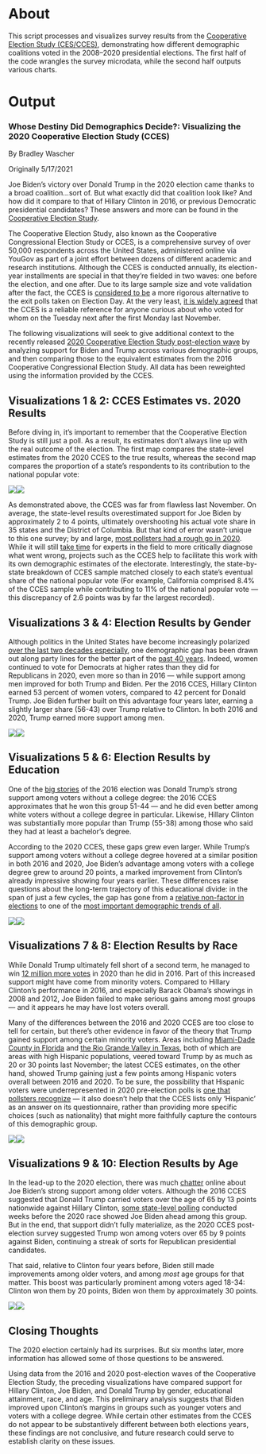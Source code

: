 # About
This script processes and visualizes survey results from the [Cooperative Election Study (CES/CCES)](https://cces.gov.harvard.edu), demonstrating how different demographic coalitions voted in the 2008–2020 presidential elections. The first half of the code wrangles the survey microdata, while the second half outputs various charts.


# Output
### Whose Destiny Did Demographics Decide?: Visualizing the 2020 Cooperative Election Study (CCES)
By Bradley Wascher

Originally 5/17/2021

Joe Biden’s victory over Donald Trump in the 2020 election came thanks
to a broad coalition…sort of. But what exactly did that coalition look
like? And how did it compare to that of Hillary Clinton in 2016, or
previous Democratic presidential candidates? These answers and more can
be found in the [Cooperative Election
Study](https://cces.gov.harvard.edu/).

The Cooperative Election Study, also known as the Cooperative
Congressional Election Study or CCES, is a comprehensive survey of over
50,000 respondents across the United States, administered online via
YouGov as part of a joint effort between dozens of different academic
and research institutions. Although the CCES is conducted annually, its
election-year installments are special in that they’re fielded in two
waves: one before the election, and one after. Due to its large sample
size and vote validation after the fact, the CCES is [considered to
be](https://fivethirtyeight.com/videos/be-wary-of-exit-polls-this-year-well-and-all-years/)
a more rigorous alternative to the exit polls taken on Election Day. At
the very least, [it is widely
agreed](https://centerforpolitics.org/crystalball/articles/another-look-back-at-2016/)
that the CCES is a reliable reference for anyone curious about who voted
for whom on the Tuesday next after the first Monday last November.

The following visualizations will seek to give additional context to the
recently released [2020 Cooperative Election Study post-election
wave](https://dataverse.harvard.edu/dataset.xhtml?persistentId=doi%3A10.7910/DVN/E9N6PH)
by analyzing support for Biden and Trump across various demographic
groups, and then comparing those to the equivalent estimates from the
2016 Cooperative Congressional Election Study. All data has been
reweighted using the information provided by the CCES.

## Visualizations 1 & 2: CCES Estimates vs. 2020 Results

Before diving in, it’s important to remember that the Cooperative
Election Study is still just a poll. As a result, its estimates don’t
always line up with the real outcome of the election. The first map
compares the state-level estimates from the 2020 CCES to the true
results, whereas the second map compares the proportion of a state’s
respondents to its contribution to the national popular vote:

![](code_cces_election_demographics_files/figure-gfm/unnamed-chunk-3-1.png)<!-- -->![](code_cces_election_demographics_files/figure-gfm/unnamed-chunk-3-2.png)<!-- -->

As demonstrated above, the CCES was far from flawless last November. On
average, the state-level results overestimated support for Joe Biden by
approximately 2 to 4 points, ultimately overshooting his actual vote
share in 35 states and the District of Columbia. But that kind of error
wasn’t unique to this one survey; by and large, [most pollsters had a
rough go in
2020](https://fivethirtyeight.com/features/the-death-of-polling-is-greatly-exaggerated/).
While it will still [take
time](https://www.aapor.org/Publications-Media/Press-Releases/AAPOR-Convenes-Task-Force-to-Formally-Examine-Poll.aspx)
for experts in the field to more critically diagnose what went wrong,
projects such as the CCES help to facilitate this work with its own
demographic estimates of the electorate. Interestingly, the
state-by-state breakdown of CCES sample matched closely to each state’s
eventual share of the national popular vote (For example, California
comprised 8.4% of the CCES sample while contributing to 11% of the
national popular vote — this discrepancy of 2.6 points was by far the
largest recorded).

## Visualizations 3 & 4: Election Results by Gender

Although politics in the United States have become increasingly
polarized [over the last two decades
especially](https://www.pewresearch.org/politics/2019/12/17/in-a-politically-polarized-era-sharp-divides-in-both-partisan-coalitions/),
one demographic gap has been drawn out along party lines for the better
part of the [past 40
years](https://www.pewresearch.org/politics/2019/12/17/in-a-politically-polarized-era-sharp-divides-in-both-partisan-coalitions/).
Indeed, women continued to vote for Democrats at higher rates than they
did for Republicans in 2020, even more so than in 2016 — while support
among men improved for both Trump and Biden. Per the 2016 CCES, Hillary
Clinton earned 53 percent of women voters, compared to 42 percent for
Donald Trump. Joe Biden further built on this advantage four years
later, earning a slightly larger share (56-43) over Trump relative to
Clinton. In both 2016 and 2020, Trump earned more support among men.

![](code_cces_election_demographics_files/figure-gfm/unnamed-chunk-4-1.png)<!-- -->![](code_cces_election_demographics_files/figure-gfm/unnamed-chunk-4-2.png)<!-- -->

## Visualizations 5 & 6: Election Results by Education

One of the [big
stories](https://www.brookings.edu/research/americas-electoral-future_2018/)
of the 2016 election was Donald Trump’s strong support among voters
without a college degree: the 2016 CCES approximates that he won this
group 51-44 — and he did even better among white voters without a
college degree in particular. Likewise, Hillary Clinton was
substantially more popular than Trump (55-38) among those who said they
had at least a bachelor’s degree.

According to the 2020 CCES, these gaps grew even larger. While Trump’s
support among voters without a college degree hovered at a similar
position in both 2016 and 2020, Joe Biden’s advantage among voters with
a college degree grew to around 20 points, a marked improvement from
Clinton’s already impressive showing four years earlier. These
differences raise questions about the long-term trajectory of this
educational divide: in the span of just a few cycles, the gap has gone
from a [relative non-factor in
elections](https://www.pewresearch.org/fact-tank/2016/09/15/educational-divide-in-vote-preferences-on-track-to-be-wider-than-in-recent-elections/)
to one of the [most important demographic trends of
all](https://www.nytimes.com/2020/05/12/upshot/polls-2020-trump-biden.html).

![](code_cces_election_demographics_files/figure-gfm/unnamed-chunk-5-1.png)<!-- -->![](code_cces_election_demographics_files/figure-gfm/unnamed-chunk-5-2.png)<!-- -->

## Visualizations 7 & 8: Election Results by Race

While Donald Trump ultimately fell short of a second term, he managed to
win [12 million more
votes](https://uselectionatlas.org/RESULTS/index.html) in 2020 than he
did in 2016. Part of this increased support might have come from
minority voters. Compared to Hillary Clinton’s performance in 2016, and
especially Barack Obama’s showings in 2008 and 2012, Joe Biden failed to
make serious gains among most groups — and it appears he may have lost
voters overall.

Many of the differences between the 2016 and 2020 CCES are too close to
tell for certain, but there’s other evidence in favor of the theory that
Trump gained support among certain minority voters. Areas including
[Miami-Dade County in
Florida](https://twitter.com/xxxneonslavexxx/status/1328853223214559233)
and [the Rio Grande Valley in
Texas](https://www.theguardian.com/commentisfree/2020/nov/24/the-10-swing-state-counties-that-tell-the-story-of-the-2020-election),
both of which are areas with high Hispanic populations, veered toward
Trump by as much as 20 or 30 points last November; the latest CCES
estimates, on the other hand, showed Trump gaining just a few points
among Hispanic voters overall between 2016 and 2020. To be sure, the
possibility that Hispanic voters were underrepresented in 2020
pre-election polls is [one that pollsters
recognize](https://www.nytimes.com/2020/11/10/upshot/polls-what-went-wrong.html)
— it also doesn’t help that the CCES lists only ‘Hispanic’ as an answer
on its questionnaire, rather than providing more specific choices (such
as nationality) that might more faithfully capture the contours of this
demographic group.

![](code_cces_election_demographics_files/figure-gfm/unnamed-chunk-6-1.png)<!-- -->![](code_cces_election_demographics_files/figure-gfm/unnamed-chunk-6-2.png)<!-- -->

## Visualizations 9 & 10: Election Results by Age

In the lead-up to the 2020 election, there was much
[chatter](https://www.brookings.edu/blog/the-avenue/2020/10/28/older-voters-may-secure-a-biden-victory-in-2020s-swing-states/)
online about Joe Biden’s strong support among older voters. Although the
2016 CCES suggested that Donald Trump carried voters over the age of 65
by 13 points nationwide against Hillary Clinton, [some state-level
polling](https://int.nyt.com/data/documenttools/flpa-0930-crosstabs/16c21b7ab34ed4d1/full.pdf)
conducted weeks before the 2020 race showed Joe Biden ahead among this
group. But in the end, that support didn’t fully materialize, as the
2020 CCES post-election survey suggested Trump won among voters over 65
by 9 points against Biden, continuing a streak of sorts for Republican
presidential candidates.

That said, relative to Clinton four years before, Biden still made
improvements among older voters, and among *most* age groups for that
matter. This boost was particularly prominent among voters aged 18-34:
Clinton won them by 20 points, Biden won them by approximately 30
points.

![](code_cces_election_demographics_files/figure-gfm/unnamed-chunk-7-1.png)<!-- -->![](code_cces_election_demographics_files/figure-gfm/unnamed-chunk-7-2.png)<!-- -->

## Closing Thoughts

The 2020 election certainly had its surprises. But six months later,
more information has allowed some of those questions to be answered.

Using data from the 2016 and 2020 post-election waves of the Cooperative
Election Study, the preceding visualizations have compared support for
Hillary Clinton, Joe Biden, and Donald Trump by gender, educational
attainment, race, and age. This preliminary analysis suggests that Biden
improved upon Clinton’s margins in groups such as younger voters and
voters with a college degree. While certain other estimates from the
CCES do not appear to be substantively different between both elections
years, these findings are not conclusive, and future research could
serve to establish clarity on these issues.
